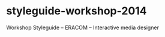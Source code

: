styleguide-workshop-2014
========================

Workshop Styleguide – ERACOM – Interactive media designer
